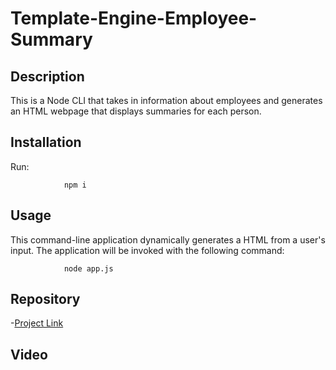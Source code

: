 # Template-Engine-Employee-Summary


## Description 


This is a Node CLI that takes in information about employees and generates an HTML webpage that displays summaries for each person. 

## Installation
Run:

                npm i
                
## Usage

This command-line application dynamically generates a HTML from a user's input. The application will be invoked with the following command:

                node app.js
## Repository
-[Project Link](https://github.com/danielviram/Template-Engine---Employee-Summary)

## Video 


                
               
